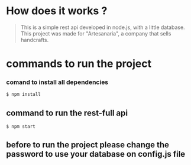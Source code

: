# How does it works ?
> This is a simple rest api developed in node.js, with a little database. This project was made for "Artesanaria", a company that sells handcrafts.
# commands to run the project
### comand to install all dependencies
```bash
$ npm install
```
## command to run the rest-full api
```bash
$ npm start
```
## before to run the project please change the password to use your database on config.js file